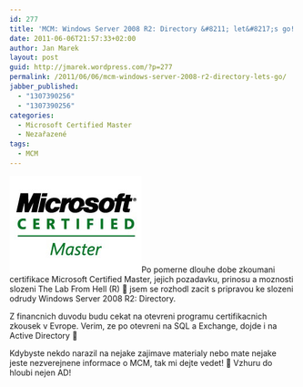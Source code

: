 ```yaml
---
id: 277
title: 'MCM: Windows Server 2008 R2: Directory &#8211; let&#8217;s go!'
date: 2011-06-06T21:57:33+02:00
author: Jan Marek
layout: post
guid: http://jmarek.wordpress.com/?p=277
permalink: /2011/06/06/mcm-windows-server-2008-r2-directory-lets-go/
jabber_published:
  - "1307390256"
  - "1307390256"
categories:
  - Microsoft Certified Master
  - Nezařazené
tags:
  - MCM
---
```

[<img class="alignleft size-full wp-image-278" title="MCM" src="/wp-content/uploads/2011/06/microsoft_certified_master.jpg" alt="" width="232" height="170" />](/wp-content/uploads/2011/06/microsoft_certified_master.jpg)Po pomerne dlouhe dobe zkoumani certifikace Microsoft Certified Master, jejich pozadavku, prinosu a moznosti slozeni The Lab From Hell (R) 🙂 jsem se rozhodl zacit s pripravou ke slozeni odrudy Windows Server 2008 R2: Directory.

Z financnich duvodu budu cekat na otevreni programu certifikacnich zkousek v Evrope. Verim, ze po otevreni na SQL a Exchange, dojde i na Active Directory 🙂

Kdybyste nekdo narazil na nejake zajimave materialy nebo mate nejake jeste nezverejnene informace o MCM, tak mi dejte vedet! 🙂 Vzhuru do hloubi nejen AD!
